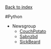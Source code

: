 [Back to index](../README.md)

#Python

- Newsgroup
  - [CouchPotato](https://couchpota.to/)
  - [Sabnzbd](http://sabnzbd.org/)
  - [SickBeard](http://sickbeard.com/)

